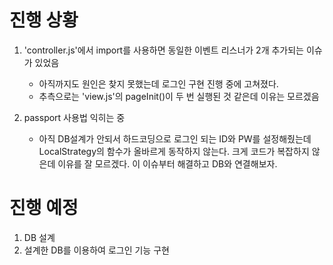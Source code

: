 # 진행 상황
1. 'controller.js'에서 import를 사용하면 동일한 이벤트 리스너가 2개 추가되는 이슈가 있었음
    - 아직까지도 원인은 찾지 못했는데 로그인 구현 진행 중에 고쳐졌다.
    - 추측으로는 'view.js'의 pageInit()이 두 번 실행된 것 같은데 이유는 모르겠음

2. passport 사용법 익히는 중
    - 아직 DB설계가 안되서 하드코딩으로 로그인 되는 ID와 PW를 설정해줬는데 LocalStrategy의 함수가 올바르게 동작하지 않는다. 크게 코드가 복잡하지 않은데 이유를 잘 모르겠다. 이 이슈부터 해결하고 DB와 연결해보자.

# 진행 예정
1. DB 설계
2. 설계한 DB를 이용하여 로그인 기능 구현